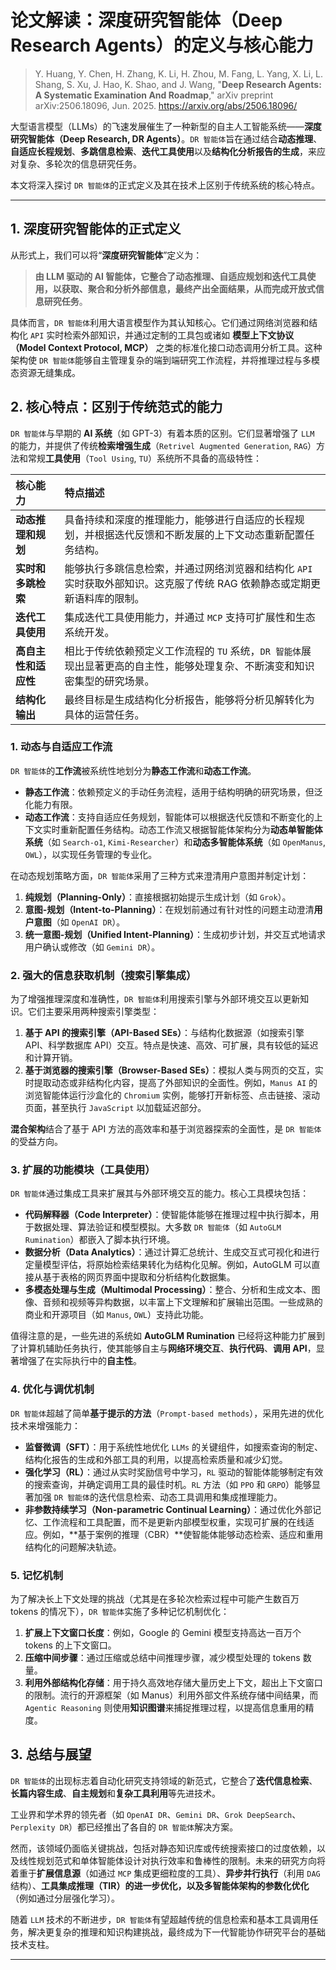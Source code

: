 # 论文解读：深度研究智能体（Deep Research Agents）的定义与核心能力

> Y. Huang, Y. Chen, H. Zhang, K. Li, H. Zhou, M. Fang, L. Yang, X. Li, L. Shang, S. Xu, J. Hao, K. Shao, and J. Wang, "**Deep Research Agents: A Systematic Examination And Roadmap**," arXiv preprint arXiv:2506.18096, Jun. 2025. <https://arxiv.org/abs/2506.18096/>

大型语言模型（LLMs）的飞速发展催生了一种新型的自主人工智能系统——**深度研究智能体（Deep Research, DR Agents）**。`DR 智能体`旨在通过结合**动态推理**、**自适应长程规划**、**多跳信息检索**、**迭代工具使用**以及**结构化分析报告的生成**，来应对复杂、多轮次的信息研究任务。

本文将深入探讨 `DR 智能体`的正式定义及其在技术上区别于传统系统的核心特点。

---

## 1. 深度研究智能体的正式定义

从形式上，我们可以将“**深度研究智能体**”定义为：

> **由 LLM 驱动的 AI 智能体，它整合了动态推理、自适应规划和迭代工具使用，以获取、聚合和分析外部信息，最终产出全面结果，从而完成开放式信息研究任务**。

具体而言，`DR 智能体`利用大语言模型作为其认知核心。它们通过网络浏览器和结构化 `API` 实时检索外部知识，并通过定制的工具包或诸如 **模型上下文协议（Model Context Protocol, MCP）** 之类的标准化接口动态调用分析工具。这种架构使 `DR 智能体`能够自主管理复杂的端到端研究工作流程，并将推理过程与多模态资源无缝集成。

## 2. 核心特点：区别于传统范式的能力

`DR 智能体`与早期的 **AI 系统**（如 GPT-3）有着本质的区别。它们显著增强了 `LLM` 的能力，并提供了传统**检索增强生成**（`Retrivel Augmented Generation`, `RAG`）方法和常规**工具使用**（`Tool Using`, `TU`）系统所不具备的高级特性：

| 核心能力             | 特点描述                                                                                                                    |
| :------------------- | :-------------------------------------------------------------------------------------------------------------------------- |
| **动态推理和规划**   | 具备持续和深度的推理能力，能够进行自适应的长程规划，并根据迭代反馈和不断发展的上下文动态重新配置任务结构。                  |
| **实时和多跳检索**   | 能够执行多跳信息检索，并通过网络浏览器和结构化 `API` 实时获取外部知识。这克服了传统 RAG 依赖静态或定期更新语料库的限制。    |
| **迭代工具使用**     | 集成迭代工具使用能力，并通过 `MCP` 支持可扩展性和生态系统开发。                                                             |
| **高自主性和适应性** | 相比于传统依赖预定义工作流程的 `TU` 系统，`DR 智能体`展现出显著更高的自主性，能够处理复杂、不断演变和知识密集型的研究场景。 |
| **结构化输出**       | 最终目标是生成结构化分析报告，能够将分析见解转化为具体的运营任务。                                                          |

### 1. 动态与自适应工作流

`DR 智能体`的**工作流**被系统性地划分为**静态工作流**和**动态工作流**。

- **静态工作流**：依赖预定义的手动任务流程，适用于结构明确的研究场景，但泛化能力有限。
- **动态工作流**：支持自适应任务规划，智能体可以根据迭代反馈和不断变化的上下文实时重新配置任务结构。动态工作流又根据智能体架构分为**动态单智能体系统**（如 `Search-o1`, `Kimi-Researcher`）和**动态多智能体系统**（如 `OpenManus`, `OWL`），以实现任务管理的专业化。

在动态规划策略方面，`DR 智能体`采用了三种方式来澄清用户意图并制定计划：

1. **纯规划（Planning-Only）**：直接根据初始提示生成计划（如 `Grok`）。
2. **意图-规划（Intent-to-Planning）**：在规划前通过有针对性的问题主动澄清**用户意图**（如 `OpenAI DR`）。
3. **统一意图-规划（Unified Intent-Planning）**：生成初步计划，并交互式地请求用户确认或修改（如 `Gemini DR`）。

### 2. 强大的信息获取机制（搜索引擎集成）

为了增强推理深度和准确性，`DR 智能体`利用搜索引擎与外部环境交互以更新知识。它们主要采用两种搜索引擎类型：

1. **基于 API 的搜索引擎（API-Based SEs）**：与结构化数据源（如搜索引擎 API、科学数据库 API）交互。特点是快速、高效、可扩展，具有较低的延迟和计算开销。
2. **基于浏览器的搜索引擎（Browser-Based SEs）**：模拟人类与网页的交互，实时提取动态或非结构化内容，提高了外部知识的全面性。例如，`Manus AI` 的浏览智能体运行沙盒化的 `Chromium` 实例，能够打开新标签、点击链接、滚动页面，甚至执行 `JavaScript` 以加载延迟部分。

**混合架构**结合了基于 API 方法的高效率和基于浏览器探索的全面性，是 `DR 智能体`的受益方向。

### 3. 扩展的功能模块（工具使用）

`DR 智能体`通过集成工具来扩展其与外部环境交互的能力。核心工具模块包括：

- **代码解释器（Code Interpreter）**：使智能体能够在推理过程中执行脚本，用于数据处理、算法验证和模型模拟。大多数 `DR 智能体`（如 `AutoGLM Rumination`）都嵌入了脚本执行环境。
- **数据分析（Data Analytics）**：通过计算汇总统计、生成交互式可视化和进行定量模型评估，将原始检索结果转化为结构化见解。例如，AutoGLM 可以直接从基于表格的网页界面中提取和分析结构化数据集。
- **多模态处理与生成（Multimodal Processing）**：整合、分析和生成文本、图像、音频和视频等异构数据，以丰富上下文理解和扩展输出范围。一些成熟的商业和开源项目（如 `Manus`, `OWL`）支持此功能。

值得注意的是，一些先进的系统如 **AutoGLM Rumination** 已经将这种能力扩展到了计算机辅助任务执行，使其能够自主与**网络环境交互**、**执行代码**、**调用 API**，显著增强了在实际执行中的**自主性**。

### 4. 优化与调优机制

`DR 智能体`超越了简单**基于提示的方法**（`Prompt-based methods`），采用先进的优化技术来增强能力：

- **监督微调（SFT）**：用于系统性地优化 `LLMs` 的关键组件，如搜索查询的制定、结构化报告的生成和外部工具的利用，以提高检索质量和减少幻觉。
- **强化学习（RL）**：通过从实时奖励信号中学习，`RL` 驱动的智能体能够制定有效的搜索查询，并确定调用工具的最佳时机。`RL` 方法（如 `PPO` 和 `GRPO`）能够显著加强 `DR 智能体`的迭代信息检索、动态工具调用和集成推理能力。
- **非参数持续学习（Non-parametric Continual Learning）**：通过优化外部记忆、工作流程和工具配置，而不是更新内部模型权重，实现可扩展的在线适应。例如，**基于案例的推理（CBR）**使智能体能够动态检索、适应和重用结构化的问题解决轨迹。

### 5. 记忆机制

为了解决长上下文处理的挑战（尤其是在多轮次检索过程中可能产生数百万 tokens 的情况下），`DR 智能体`实施了多种记忆机制优化：

1. **扩展上下文窗口长度**：例如，Google 的 Gemini 模型支持高达一百万个 tokens 的上下文窗口。
2. **压缩中间步骤**：通过压缩或总结中间推理步骤，减少模型处理的 tokens 数量。
3. **利用外部结构化存储**：用于持久高效地存储大量历史上下文，超出上下文窗口的限制。流行的开源框架（如 Manus）利用外部文件系统存储中间结果，而 `Agentic Reasoning` 则使用**知识图谱**来捕捉推理过程，以提高信息重用的精度。

## 3. 总结与展望

`DR 智能体`的出现标志着自动化研究支持领域的新范式，它整合了**迭代信息检索**、**长篇内容生成**、**自主规划**和**复杂工具利用**等先进技术。

工业界和学术界的领先者（如 `OpenAI DR`、`Gemini DR`、`Grok DeepSearch`、`Perplexity DR`）都已经推出了各自的 `DR 智能体`解决方案。

然而，该领域仍面临关键挑战，包括对静态知识库或传统搜索接口的过度依赖，以及线性规划范式和单体智能体设计对执行效率和鲁棒性的限制。未来的研究方向将着重于**扩展信息源**（如通过 `MCP` 集成更细粒度的工具）、**异步并行执行**（利用 `DAG` 结构）、**工具集成推理（TIR）**的进一步优化，以及**多智能体架构的参数化优化**（例如通过分层强化学习）。

随着 `LLM` 技术的不断进步，`DR 智能体`有望超越传统的信息检索和基本工具调用任务，解决更复杂的推理和知识构建挑战，最终成为下一代智能协作研究平台的基础技术支柱。

---
